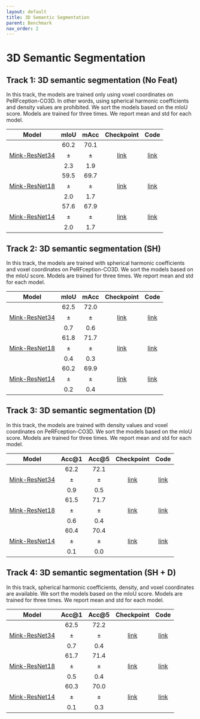 ```yaml
---
layout: default
title: 3D Semantic Segmentation
parent: Benchmark
nav_order: 2
---
```


# 3D Semantic Segmentation

## Track 1: 3D semantic segmentation (No Feat)

In this track, the models are trained only using voxel coordinates on PeRFception-CO3D. In other words, using spherical harmonic coefficients and density values are prohibited. We sort the models based on the mIoU score. Models are trained for three times. We report mean and std for each model. 


|Model| mIoU | mAcc | Checkpoint | Code |
|:-:|:-:|:-:|:-:|:-:|
| [Mink-ResNet34](http://openaccess.thecvf.com/content_CVPR_2019/papers/Choy_4D_Spatio-Temporal_ConvNets_Minkowski_Convolutional_Neural_Networks_CVPR_2019_paper.pdf) | 60.2 $$\pm$$ 2.3 | 70.1 $$\pm$$ 1.9 | [link]() | [link]() |
| [Mink-ResNet18](http://openaccess.thecvf.com/content_CVPR_2019/papers/Choy_4D_Spatio-Temporal_ConvNets_Minkowski_Convolutional_Neural_Networks_CVPR_2019_paper.pdf) | 59.5 $$\pm$$ 2.0 | 69.7 $$\pm$$ 1.7 | [link]() | [link]() |
| [Mink-ResNet14](http://openaccess.thecvf.com/content_CVPR_2019/papers/Choy_4D_Spatio-Temporal_ConvNets_Minkowski_Convolutional_Neural_Networks_CVPR_2019_paper.pdf) | 57.6 $$ \pm$$ 2.0 | 67.9 $$\pm$$ 1.7 | [link]() | [link]() |

## Track 2: 3D semantic segmentation (SH)

In this track, the models are trained with spherical harmonic coefficients and voxel coordinates on PeRFception-CO3D. We sort the models based on the mIoU score. Models are trained for three times. We report mean and std for each model. 


|Model| mIoU | mAcc | Checkpoint | Code |
|:-:|:-:|:-:|:-:|:-:|
| [Mink-ResNet34](http://openaccess.thecvf.com/content_CVPR_2019/papers/Choy_4D_Spatio-Temporal_ConvNets_Minkowski_Convolutional_Neural_Networks_CVPR_2019_paper.pdf) | 62.5 $$\pm$$ 0.7 | 72.0 $$\pm$$ 0.6 |[link]() | [link]() |
| [Mink-ResNet18](http://openaccess.thecvf.com/content_CVPR_2019/papers/Choy_4D_Spatio-Temporal_ConvNets_Minkowski_Convolutional_Neural_Networks_CVPR_2019_paper.pdf) | 61.8 $$\pm$$ 0.4 | 71.7 $$\pm$$ 0.3 | [link]() | [link]() |
| [Mink-ResNet14](http://openaccess.thecvf.com/content_CVPR_2019/papers/Choy_4D_Spatio-Temporal_ConvNets_Minkowski_Convolutional_Neural_Networks_CVPR_2019_paper.pdf) | 60.2 $$\pm$$ 0.2 | 69.9 $$\pm$$ 0.4 | [link]() | [link]() |

## Track 3: 3D semantic segmentation (D)

In this track, the models are trained with density values and voxel coordinates on PeRFception-CO3D. We sort the models based on the mIoU score. Models are trained for three times. We report mean and std for each model.  


|Model| Acc@1 | Acc@5 | Checkpoint | Code |
|:-:|:-:|:-:|:-:|:-:|
| [Mink-ResNet34](http://openaccess.thecvf.com/content_CVPR_2019/papers/Choy_4D_Spatio-Temporal_ConvNets_Minkowski_Convolutional_Neural_Networks_CVPR_2019_paper.pdf) | 62.2 $$\pm$$ 0.9 | 72.1 $$\pm$$ 0.5 | [link]() | [link]() |
| [Mink-ResNet18](http://openaccess.thecvf.com/content_CVPR_2019/papers/Choy_4D_Spatio-Temporal_ConvNets_Minkowski_Convolutional_Neural_Networks_CVPR_2019_paper.pdf) | 61.5 $$\pm$$ 0.6 | 71.7 $$\pm$$ 0.4 | [link]() | [link]() |
| [Mink-ResNet14](http://openaccess.thecvf.com/content_CVPR_2019/papers/Choy_4D_Spatio-Temporal_ConvNets_Minkowski_Convolutional_Neural_Networks_CVPR_2019_paper.pdf) | 60.4 $$\pm$$ 0.1 | 70.4 $$\pm$$ 0.0| [link]() | [link]() |

## Track 4: 3D semantic segmentation (SH + D)

In this track, spherical harmonic coefficients, density, and voxel coordinates are available. We sort the models based on the mIoU score. Models are trained for three times. We report mean and std for each model. 


|Model| Acc@1 | Acc@5 | Checkpoint | Code |
|:-:|:-:|:-:|:-:|:-:|
| [Mink-ResNet34](http://openaccess.thecvf.com/content_CVPR_2019/papers/Choy_4D_Spatio-Temporal_ConvNets_Minkowski_Convolutional_Neural_Networks_CVPR_2019_paper.pdf) | 62.5 $$\pm$$ 0.7 | 72.2 $$\pm$$ 0.4 | [link]() | [link]() |
| [Mink-ResNet18](http://openaccess.thecvf.com/content_CVPR_2019/papers/Choy_4D_Spatio-Temporal_ConvNets_Minkowski_Convolutional_Neural_Networks_CVPR_2019_paper.pdf) | 61.7 $$\pm$$ 0.5 | 71.4 $$\pm$$ 0.4 | [link]() | [link]() |
| [Mink-ResNet14](http://openaccess.thecvf.com/content_CVPR_2019/papers/Choy_4D_Spatio-Temporal_ConvNets_Minkowski_Convolutional_Neural_Networks_CVPR_2019_paper.pdf) | 60.3 $$\pm$$ 0.1 | 70.0 $$\pm$$ 0.3 | [link]() | [link]()  |